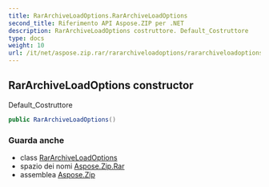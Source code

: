 ```yaml
---
title: RarArchiveLoadOptions.RarArchiveLoadOptions
second_title: Riferimento API Aspose.ZIP per .NET
description: RarArchiveLoadOptions costruttore. Default_Costruttore
type: docs
weight: 10
url: /it/net/aspose.zip.rar/rararchiveloadoptions/rararchiveloadoptions/
---
```

## RarArchiveLoadOptions constructor

Default_Costruttore

```csharp
public RarArchiveLoadOptions()
```

### Guarda anche

* class [RarArchiveLoadOptions](../)
* spazio dei nomi [Aspose.Zip.Rar](../../rararchiveloadoptions/)
* assemblea [Aspose.Zip](../../../)


